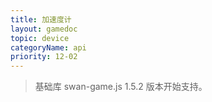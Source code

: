 ```yaml
---
title: 加速度计
layout: gamedoc
topic: device
categoryName: api
priority: 12-02
---
```


> 基础库 swan-game.js 1.5.2 版本开始支持。

<!-- md game/api/device/_accelerometerContext/onAccelerometerChange.md -->
<!-- md game/api/device/_accelerometerContext/startAccelerometer.md -->
<!-- md game/api/device/_accelerometerContext/stopAccelerometer.md -->